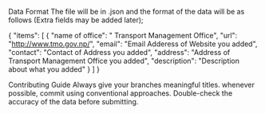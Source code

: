 Data Format
The file will be in .json and the format of the data will be as follows (Extra fields may be added later);

{
    "items": [
{
"name of office": " Transport Management Office",
"url": "http://www.tmo.gov.np/",
"email": "Email Adderess of Website you added",
"contact": "Contact of Address you added",
"address": "Address of Transport Management Office you added",
"description": "Description about what you added"
}
]
}


Contributing Guide
Always give your branches meaningful titles.
whenever possible, commit using conventional approaches.
Double-check the accuracy of the data before submitting.
